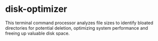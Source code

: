 # disk-optimizer
This terminal command processor analyzes file sizes to identify bloated directories for potential deletion, optimizing system performance and freeing up valuable disk space.
